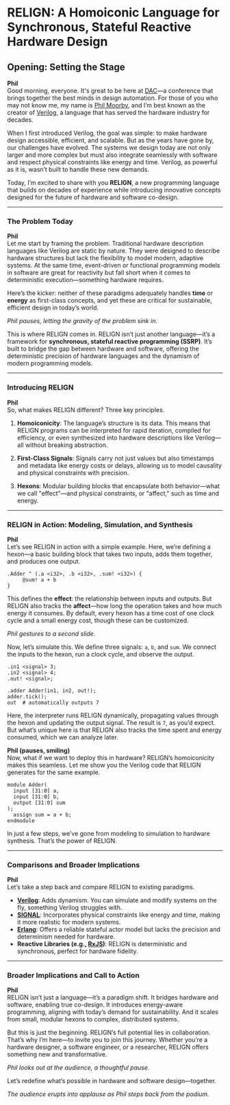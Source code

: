 # **RELIGN: A Homoiconic Language for Synchronous, Stateful Reactive Hardware Design**

## Opening: Setting the Stage

**Phil**\
Good morning, everyone. It's great to be here at [DAC](https://www.dac.com)—a
conference that brings together the best minds in design automation. For those
of you who may not know me, my name is
[Phil Moorby](https://en.wikipedia.org/wiki/Phil_Moorby), and I’m best known as
the creator of [Verilog](https://en.wikipedia.org/wiki/Verilog), a language that
has served the hardware industry for decades.

When I first introduced Verilog, the goal was simple: to make hardware design
accessible, efficient, and scalable. But as the years have gone by, our
challenges have evolved. The systems we design today are not only larger and
more complex but must also integrate seamlessly with software and respect
physical constraints like energy and time. Verilog, as powerful as it is, wasn’t
built to handle these new demands.

Today, I’m excited to share with you **RELIGN**, a new programming language that
builds on decades of experience while introducing innovative concepts designed
for the future of hardware and software co-design.

---

### The Problem Today

**Phil**\
Let me start by framing the problem. Traditional hardware description languages
like Verilog are static by nature. They were designed to describe hardware
structures but lack the flexibility to model modern, adaptive systems. At the
same time, event-driven or functional programming models in software are great
for reactivity but fall short when it comes to deterministic execution—something
hardware requires.

Here’s the kicker: neither of these paradigms adequately handles **time** or
**energy** as first-class concepts, and yet these are critical for sustainable,
efficient design in today’s world.

_Phil pauses, letting the gravity of the problem sink in._

This is where RELIGN comes in. RELIGN isn’t just another language—it’s a
framework for **synchronous, stateful reactive programming (SSRP)**. It’s built
to bridge the gap between hardware and software, offering the deterministic
precision of hardware languages and the dynamism of modern programming models.

---

### Introducing RELIGN

**Phil**\
So, what makes RELIGN different? Three key principles.

1. **Homoiconicity**: The language’s structure is its data. This means that
   RELIGN programs can be interpreted for rapid iteration, compiled for
   efficiency, or even synthesized into hardware descriptions like Verilog—all
   without breaking abstraction.

2. **First-Class Signals**: Signals carry not just values but also timestamps
   and metadata like energy costs or delays, allowing us to model causality and
   physical constraints with precision.

3. **Hexons**: Modular building blocks that encapsulate both behavior—what we
   call "effect"—and physical constraints, or "affect," such as time and energy.

---

### RELIGN in Action: Modeling, Simulation, and Synthesis

**Phil**\
Let’s see RELIGN in action with a simple example. Here, we’re defining a hexon—a
basic building block that takes two inputs, adds them together, and produces one
output.

```shell
.Adder ^ (.a <i32>, .b <i32>, .sum! <i32>) {
     @sum! a + b
}
```

This defines the **effect**: the relationship between inputs and outputs. But
RELIGN also tracks the **affect**—how long the operation takes and how much
energy it consumes. By default, every hexon has a time cost of one clock cycle
and a small energy cost, though these can be customized.

_Phil gestures to a second slide._

Now, let’s simulate this. We define three signals: `a`, `b`, and `sum`. We
connect the inputs to the hexon, run a clock cycle, and observe the output.

```shell
.in1 <signal> 3;
.in2 <signal> 4;
.out! <signal>;

.adder Adder(in1, in2, out!);
adder.tick();
out  # automatically outputs 7
```

Here, the interpreter runs RELIGN dynamically, propagating values through the
hexon and updating the output signal. The result is `7`, as you’d expect. But
what’s unique here is that RELIGN also tracks the time spent and energy
consumed, which we can analyze later.

**Phil (pauses, smiling)**\
Now, what if we want to deploy this in hardware? RELIGN’s homoiconicity makes
this seamless. Let me show you the Verilog code that RELIGN generates for the
same example.

```shell
module Adder(
  input [31:0] a,
  input [31:0] b,
  output [31:0] sum
);
  assign sum = a + b;
endmodule
```

In just a few steps, we’ve gone from modeling to simulation to hardware
synthesis. That’s the power of RELIGN.

---

### Comparisons and Broader Implications

**Phil**\
Let’s take a step back and compare RELIGN to existing paradigms.

- **[Verilog](https://en.wikipedia.org/wiki/Verilog)**: Adds dynamism. You can
  simulate and modify systems on the fly, something Verilog struggles with.
- **[SIGNAL](https://en.wikipedia.org/wiki/SIGNAL_(programming_language)#:~:text=SIGNAL%20is%20a%20programming%20language,describing%20both%20data%20and%20control.)**:
  Incorporates physical constraints like energy and time, making it more
  realistic for modern systems.
- **[Erlang](https://en.wikipedia.org/wiki/Erlang_(programming_language))**:
  Offers a reliable stateful actor model but lacks the precision and determinism
  needed for hardware.
- **Reactive Libraries (e.g., [RxJS](https://rxjs.dev/))**: RELIGN is
  deterministic and synchronous, perfect for hardware fidelity.

---

### Broader Implications and Call to Action

**Phil**\
RELIGN isn’t just a language—it’s a paradigm shift. It bridges hardware and
software, enabling true co-design. It introduces energy-aware programming,
aligning with today’s demand for sustainability. And it scales from small,
modular hexons to complex, distributed systems.

But this is just the beginning. RELIGN’s full potential lies in collaboration.
That’s why I’m here—to invite you to join this journey. Whether you’re a
hardware designer, a software engineer, or a researcher, RELIGN offers something
new and transformative.

_Phil looks out at the audience, a thoughtful pause._

Let’s redefine what’s possible in hardware and software design—together.

_The audience erupts into applause as Phil steps back from the podium._
